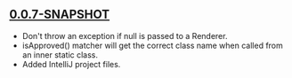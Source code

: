 ## [0.0.7-SNAPSHOT](https://github.com/avh4/imagecomparison/compare/magecomparison-0.0.6...master)

* Don't throw an exception if null is passed to a Renderer.
* isApproved() matcher will get the correct class name when called from an inner static class.
* Added IntelliJ project files.

